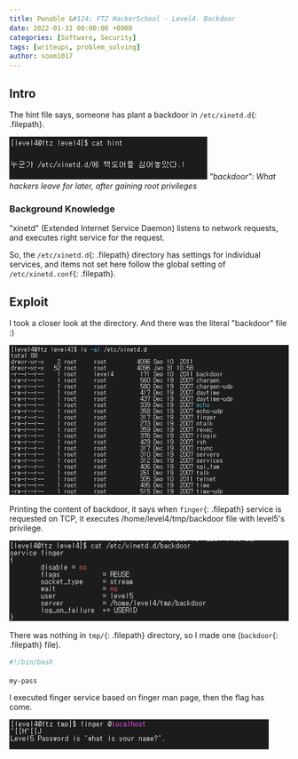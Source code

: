 ```yaml
---
title: Pwnable &#124; FTZ HackerSchool - Level4. Backdoor
date: 2022-01-31 00:00:00 +0900
categories: [Software, Security]
tags: [writeups, problem_solving]
author: soom1017
---
```


## Intro
The hint file says, someone has plant a backdoor in `/etc/xinetd.d`{: .filepath}.

![problem_description](/assets/img/pwnable/backdoor.png)
_"backdoor": What hackers leave for later, after gaining root privileges_

### Background Knowledge
"xinetd" (Extended Internet Service Daemon) listens to network requests, and executes right service for the request. 

So, the `/etc/xinetd.d`{: .filepath} directory has settings for individual services, and items not set here follow the global setting of `/etc/xinetd.conf`{: .filepath}.

## Exploit
I took a closer look at the directory. And there was the literal "backdoor" file :)

![exploit](/assets/img/pwnable/etc_xinetd.png)

Printing the content of backdoor, it says when `finger`{: .filepath} service is requested on TCP, it executes /home/level4/tmp/backdoor file with level5's privilege.

![exploit](/assets/img/pwnable/etc_xinetd2.png)

There was nothing in `tmp/`{: .filepath} directory, so I made one (`backdoor`{: .filepath} file).
```bash
#!/bin/bash

my-pass
```

I executed finger service based on finger man page, then the flag has come.

![exploit](/assets/img/pwnable/etc_xinetd3.png)